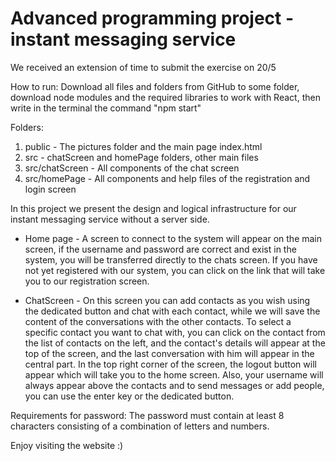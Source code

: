 # Advanced programming project - instant messaging service

We received an extension of time to submit the exercise on 20/5

How to run: Download all files and folders from GitHub to some folder, download node modules and the required libraries to work with React, then write in the terminal the command "npm start"

Folders:
1. public - The pictures folder and the main page index.html
2. src - chatScreen and homePage folders, other main files
3. src/chatScreen - All components of the chat screen
4. src/homePage - All components and help files of the registration and login screen

In this project we present the design and logical infrastructure for our instant messaging service without a server side.

* Home page - A screen to connect to the system will appear on the main screen, if the username and password are correct and exist in the system, you will be transferred directly to the chats screen. If you have not yet registered with our system, you can click on the link that will take you to our registration screen. 

* ChatScreen - On this screen you can add contacts as you wish using the dedicated button and chat with each contact, while we will save the content of the conversations with the other contacts. To select a specific contact you want to chat with, you can click on the contact from the list of contacts on the left, and the contact's details will appear at the top of the screen, and the last conversation with him will appear in the central part. In the top right corner of the screen, the logout button will appear which will take you to the home screen.
Also, your username will always appear above the contacts and to send messages or add people, you can use the enter key or the dedicated button.

Requirements for password: The password must contain at least 8 characters consisting of a combination of letters and numbers.

Enjoy visiting the website :)
